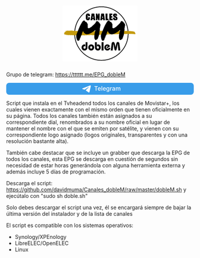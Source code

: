 <h1 align="center">
  <img src="https://raw.githubusercontent.com/davidmuma/Canales_dobleM/master/Images/logo_dobleM.png">
</h1>

Grupo de telegram: https://tttttt.me/EPG_dobleM

<a style="display:block;font-size:16px;font-weight:500;text-align:center;border-radius:8px;padding:5px;background:#389ce9;text-decoration:none;color:#fff;" href="https://tttttt.me/EPG_dobleM" target="_blank"><svg style="width:30px;height:20px;vertical-align:middle;margin:0px 5px;" viewBox="0 0 21 18"><g fill="none"><path fill="#ffffff" d="M0.554,7.092 L19.117,0.078 C19.737,-0.156 20.429,0.156 20.663,0.776 C20.745,0.994 20.763,1.23 20.713,1.457 L17.513,16.059 C17.351,16.799 16.62,17.268 15.88,17.105 C15.696,17.065 15.523,16.987 15.37,16.877 L8.997,12.271 C8.614,11.994 8.527,11.458 8.805,11.074 C8.835,11.033 8.869,10.994 8.905,10.958 L15.458,4.661 C15.594,4.53 15.598,4.313 15.467,4.176 C15.354,4.059 15.174,4.037 15.036,4.125 L6.104,9.795 C5.575,10.131 4.922,10.207 4.329,10.002 L0.577,8.704 C0.13,8.55 -0.107,8.061 0.047,7.614 C0.131,7.374 0.316,7.182 0.554,7.092 Z"></path></g></svg>Telegram</a>

Script que instala en el Tvheadend todos los canales de Movistar+, los cuales vienen exactamente con el mismo orden que tienen oficialmente en su página. Todos los canales también están asignados a su correspondiente dial, renombrados a su nombre oficial en lugar de mantener el nombre con el que se emiten por satélite, y vienen con su correspondiente logo asignado (logos originales, transparentes y con una resolución bastante alta).

También cabe destacar que se incluye un grabber que descarga la EPG de todos los canales, esta EPG se descarga en cuestión de segundos sin necesidad de estar horas generándola con alguna herramienta externa y además incluye 5 días de programación.

Descarga el script: https://github.com/davidmuma/Canales_dobleM/raw/master/dobleM.sh y ejecútalo con "sudo sh doble.sh"

Solo debes descargar el script una vez, él se encargará siempre de bajar la última versión del instalador y de la lista de canales

El script es compatible con los sistemas operativos:

- Synology/XPEnology
- LibreELEC/OpenELEC
- Linux
